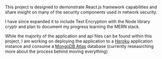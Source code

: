 This project is designed to demonstrate React.js framework capabilities and share insight on many of the security components used in network security.

I have since expanded it to include Text Encryption with the Node library cryptr and plan to document my progress learning the MERN stack.

While the majority of the application and api files can be found within this project, I am working on deploying the application to a <a href="https://www.heroku.com/free" rel="noopener noreferrer" target="_blank">Heroku</a> application instance and consume a <a href="https://www.mongodb.com/cloud/atlas" rel="noopener noreferrer" target="_blank">MongoDB Atlas</a> database (currently reseasrching more about the process behind moving everything)